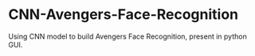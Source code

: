 # CNN-Avengers-Face-Recognition
Using CNN model to build Avengers Face Recognition, present in python GUI.
